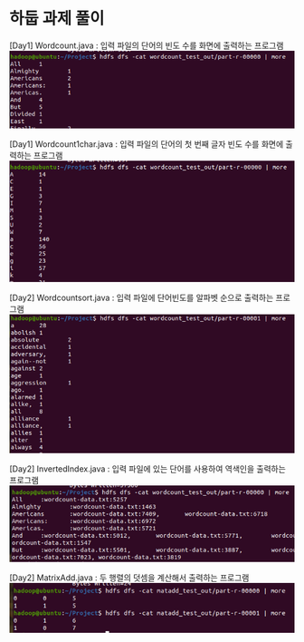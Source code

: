 # 하둡 과제 풀이 

[Day1] Wordcount.java : 입력 파일의 단어의 빈도 수를 화면에 출력하는 프로그램
![day1_wordcount](./readme/day1_wordcount.png)

[Day1] Wordcount1char.java : 입력 파일의 단어의 첫 번째 글자 빈도 수를 화면에 출력하는 프로그램
![day1_wordcount1char](./readme/day1_wordcount1char.png)

[Day2] Wordcountsort.java : 입력 파일에 단어빈도를 알파벳 순으로 출력하는 프로그램
![day2_wordcountsort](./readme/day2_wordcountsort.png)

[Day2] InvertedIndex.java : 입력 파일에 있는 단어를 사용하여 역색인을 출력하는 프로그램
![day2_invertedindex](./readme/day2_invertedindex.png)

[Day2] MatrixAdd.java : 두 행렬의 덧셈을 계산해서 출력하는 프로그램
![day2_matrixadd](./readme/day2_matrixadd.png)